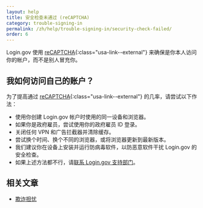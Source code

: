 ```yaml
---
layout: help
title: 安全检查未通过 (reCAPTCHA)
category: trouble-signing-in
permalink: /zh/help/trouble-signing-in/security-check-failed/
order: 6
---
```


Login.gov 使用 [reCAPTCHA](https://cloud.google.com/security/products/recaptcha){:class="usa-link--external"} 来确保是你本人访问你的帐户，而不是别人冒充你。

## 我如何访问自己的账户？

为了提高通过 [reCAPTCHA](https://cloud.google.com/security/products/recaptcha){:class="usa-link--external"} 的几率，请尝试以下作法：

- 使用你创建 Login.gov 帐户时使用的同一设备和浏览器。
- 如果你是政府雇员，尝试使用你的政府雇员 ID 登录。
- 关闭任何 VPN 和广告拦截器并清除缓存。
- 尝试换个时间、换个不同的浏览器，或将浏览器更新到最新版本。
- 我们建议你在设备上安装并运行防病毒软件，以防恶意软件干扰 Login.gov 的安全检查。
- 如果上述方法都不行，请[联系 Login.gov 支持部门](/zh/contact/)。


## 相关文章

* [欺诈担忧](/zh/help/fraud-concerns/overview/)

